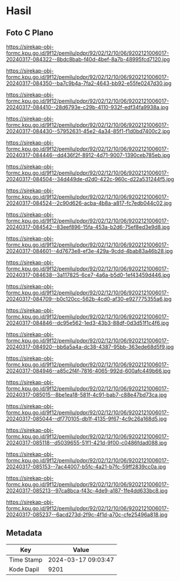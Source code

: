 # Hasil

## Foto C Plano

https://sirekap-obj-formc.kpu.go.id/9f12/pemilu/pdpr/92/02/12/10/06/9202121006017-20240317-084322--8bdc8bab-f40d-4bef-8a7b-48995fcd7120.jpg

https://sirekap-obj-formc.kpu.go.id/9f12/pemilu/pdpr/92/02/12/10/06/9202121006017-20240317-084350--ba7c9b4a-7fa2-4643-bb92-e55fe0247d30.jpg

https://sirekap-obj-formc.kpu.go.id/9f12/pemilu/pdpr/92/02/12/10/06/9202121006017-20240317-084410--28d6793e-c29b-4110-932f-edf34fa9938a.jpg

https://sirekap-obj-formc.kpu.go.id/9f12/pemilu/pdpr/92/02/12/10/06/9202121006017-20240317-084430--57952631-45e2-4a34-85f1-f1d0bd7400c2.jpg

https://sirekap-obj-formc.kpu.go.id/9f12/pemilu/pdpr/92/02/12/10/06/9202121006017-20240317-084446--dd436f2f-8912-4d71-9007-1390ceb785eb.jpg

https://sirekap-obj-formc.kpu.go.id/9f12/pemilu/pdpr/92/02/12/10/06/9202121006017-20240317-084504--34d449de-d2d0-422c-960c-d22a531244f5.jpg

https://sirekap-obj-formc.kpu.go.id/9f12/pemilu/pdpr/92/02/12/10/06/9202121006017-20240317-084524--2c90d626-acba-4b8a-a817-fc7edb044c02.jpg

https://sirekap-obj-formc.kpu.go.id/9f12/pemilu/pdpr/92/02/12/10/06/9202121006017-20240317-084542--83eef896-15fa-453a-b2d6-75ef8ed3e9d8.jpg

https://sirekap-obj-formc.kpu.go.id/9f12/pemilu/pdpr/92/02/12/10/06/9202121006017-20240317-084601--4d7673e8-ef3e-429a-9cdd-4bab83a46b28.jpg

https://sirekap-obj-formc.kpu.go.id/9f12/pemilu/pdpr/92/02/12/10/06/9202121006017-20240317-084638--3a117825-6ce7-4a6a-b5d0-1ef43459d446.jpg

https://sirekap-obj-formc.kpu.go.id/9f12/pemilu/pdpr/92/02/12/10/06/9202121006017-20240317-084709--b0c120cc-562b-4cd0-af30-e927775355a6.jpg

https://sirekap-obj-formc.kpu.go.id/9f12/pemilu/pdpr/92/02/12/10/06/9202121006017-20240317-084846--dc95e562-1ed3-43b3-88df-0d3d51f1c4f6.jpg

https://sirekap-obj-formc.kpu.go.id/9f12/pemilu/pdpr/92/02/12/10/06/9202121006017-20240317-084920--bb6a5a4a-dc38-4387-95bb-363ede68d5f9.jpg

https://sirekap-obj-formc.kpu.go.id/9f12/pemilu/pdpr/92/02/12/10/06/9202121006017-20240317-084946--a85c2f4f-7816-4065-992d-600afc449b66.jpg

https://sirekap-obj-formc.kpu.go.id/9f12/pemilu/pdpr/92/02/12/10/06/9202121006017-20240317-085015--8be1ea18-581f-4c91-bab7-c88e47bd73ca.jpg

https://sirekap-obj-formc.kpu.go.id/9f12/pemilu/pdpr/92/02/12/10/06/9202121006017-20240317-085044--df770105-db1f-4135-9f67-4c9c26a168d5.jpg

https://sirekap-obj-formc.kpu.go.id/9f12/pemilu/pdpr/92/02/12/10/06/9202121006017-20240317-085118--d5039655-51f1-421d-9f00-c0486fdad088.jpg

https://sirekap-obj-formc.kpu.go.id/9f12/pemilu/pdpr/92/02/12/10/06/9202121006017-20240317-085153--7ac44007-b5fc-4a21-b7fc-59ff2839cc0a.jpg

https://sirekap-obj-formc.kpu.go.id/9f12/pemilu/pdpr/92/02/12/10/06/9202121006017-20240317-085213--97ca8bca-f43c-4de9-a187-1fe4dd633bc8.jpg

https://sirekap-obj-formc.kpu.go.id/9f12/pemilu/pdpr/92/02/12/10/06/9202121006017-20240317-085237--6acd273d-2f9c-4f1d-a70c-cfe25496a818.jpg


## Metadata

| Key        | Value               |
| ---------- | ------------------- |
| Time Stamp | 2024-03-17 09:03:47 |
| Kode Dapil | 9201                |



